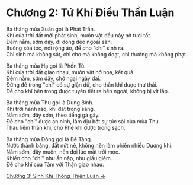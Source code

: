 # Chương 2: Tứ Khí Điều Thần Luận

Ba tháng mùa Xuân gọi là Phát Trần.  
Khí của trời đất mới phát sinh, muôn vật đều nảy nở tươi tốt.  
Đêm nằm, sớm dậy, đi dong dẽo ngoài sân.  
Buông xõa tóc, nới rộng áo, để cho "chí" sinh ra.  
Chỉ sinh mà không sát, chỉ cho mà không đoạt, chỉ thưởng mà không phạt.

Ba tháng mùa Hạ gọi là Phồn Tú.  
Khí của trời đất giao nhau, muôn vật nở hoa, kết quả.  
Đêm nằm, sớm dậy, chớ ngại ngày dài.  
Đừng để trong "chí" có sự giận dữ, cho thần khí được thư thái.    
Để cho khí bên trong được tuyên tiết ra bên ngoài, không bị vít lấp.

Ba tháng mùa Thu gọi là Dung Bình.  
Khí trời hanh ráo, khí đất trong sáng.  
Nằm sớm, dậy sớm, theo tiếng gà gáy.  
Để cho "chí" được an ninh, làm dịu bớt sự túc sái của mùa Thu.  
Thâu liễm thần khí, cho Phế khí được trong sạch.

Ba tháng mùa Đông gọi là Bế Tàng.  
Nước thành băng, đất nứt nẻ, không nên làm phiền nhiễu Dương khí.  
Nằm sớm, dậy muộn, nên đợi lúc mặt trời mọc.  
Khiến cho "chí" như ẩn nấp, như giấu giếm.  
Để cho khí của Tâm với Thận giao nhau.

[Chương 3: Sinh Khí Thông Thiên Luận &rarr;](https://github.com/semiarthanoian/sach-y-dich/blob/master/contents/03-sinh-khi-thong-thien-luan.md)
